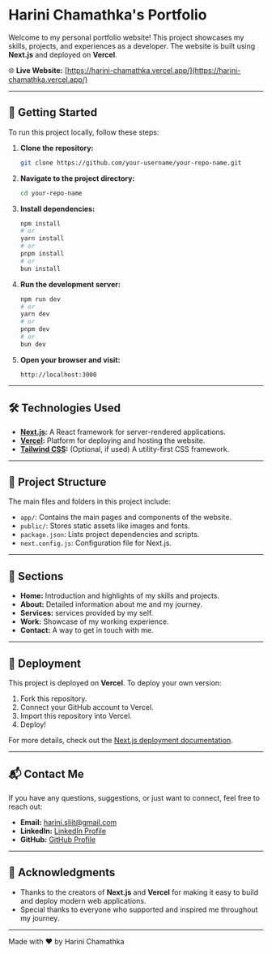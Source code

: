 
# Harini Chamathka's Portfolio

Welcome to my personal portfolio website! This project showcases my skills, projects, and experiences as a developer. The website is built using **Next.js** and deployed on **Vercel**.

🌐 **Live Website:** [https://harini-chamathka.vercel.app/](https://harini-chamathka.vercel.app/)

---

## 🚀 Getting Started

To run this project locally, follow these steps:

1. **Clone the repository:**
   ```bash
   git clone https://github.com/your-username/your-repo-name.git
   ```

2. **Navigate to the project directory:**
   ```bash
   cd your-repo-name
   ```

3. **Install dependencies:**
   ```bash
   npm install
   # or
   yarn install
   # or
   pnpm install
   # or
   bun install
   ```

4. **Run the development server:**
   ```bash
   npm run dev
   # or
   yarn dev
   # or
   pnpm dev
   # or
   bun dev
   ```

5. **Open your browser and visit:**
   ```
   http://localhost:3000
   ```

---

## 🛠️ Technologies Used

- **[Next.js](https://nextjs.org/):** A React framework for server-rendered applications.
- **[Vercel](https://vercel.com/):** Platform for deploying and hosting the website.
- **[Tailwind CSS](https://tailwindcss.com/):** (Optional, if used) A utility-first CSS framework.

---

## 📂 Project Structure

The main files and folders in this project include:

- `app/`: Contains the main pages and components of the website.
- `public/`: Stores static assets like images and fonts.
- `package.json`: Lists project dependencies and scripts.
- `next.config.js`: Configuration file for Next.js.

---

## 📄 Sections

- **Home:** Introduction and highlights of my skills and projects.
- **About:** Detailed information about me and my journey.
- **Services:** services provided by my self.
- **Work:** Showcase of my working experience.
- **Contact:** A way to get in touch with me.

---

## 🚀 Deployment

This project is deployed on **Vercel**. To deploy your own version:

1. Fork this repository.
2. Connect your GitHub account to Vercel.
3. Import this repository into Vercel.
4. Deploy!

For more details, check out the [Next.js deployment documentation](https://nextjs.org/docs/app/building-your-application/deploying).

---

## 📬 Contact Me

If you have any questions, suggestions, or just want to connect, feel free to reach out:

- **Email:** harini.sliit@gmail.com
- **LinkedIn:** [LinkedIn Profile]([https://www.linkedin.com/in/your-profile](https://www.linkedin.com/in/harini-chamathka-kumbukgolla/))
- **GitHub:** [GitHub Profile]([https://github.com/your-username](https://github.com/IT21269134))

---

## 🙏 Acknowledgments

- Thanks to the creators of **Next.js** and **Vercel** for making it easy to build and deploy modern web applications.
- Special thanks to everyone who supported and inspired me throughout my journey.

---

Made with ❤️ by Harini Chamathka
```
